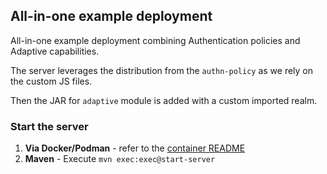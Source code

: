 ## All-in-one example deployment

All-in-one example deployment combining Authentication policies and Adaptive capabilities.

The server leverages the distribution from the `authn-policy` as we rely on the custom JS files.

Then the JAR for `adaptive` module is added with a custom imported realm.

### Start the server

1. **Via Docker/Podman** - refer to the [container README](container/README.md)
2. **Maven** - Execute `mvn exec:exec@start-server`